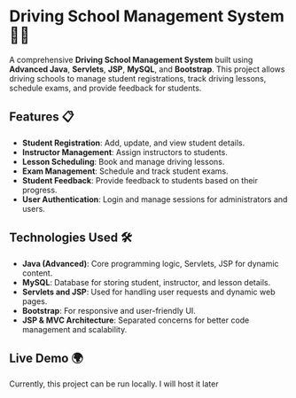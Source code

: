 # Driving School Management System 🚗🏫

A comprehensive **Driving School Management System** built using **Advanced Java**, **Servlets**, **JSP**, **MySQL**, and **Bootstrap**. This project allows driving schools to manage student registrations, track driving lessons, schedule exams, and provide feedback for students.

## Features 📋
- **Student Registration**: Add, update, and view student details.
- **Instructor Management**: Assign instructors to students.
- **Lesson Scheduling**: Book and manage driving lessons.
- **Exam Management**: Schedule and track student exams.
- **Student Feedback**: Provide feedback to students based on their progress.
- **User Authentication**: Login and manage sessions for administrators and users.

## Technologies Used 🛠
- **Java (Advanced)**: Core programming logic, Servlets, JSP for dynamic content.
- **MySQL**: Database for storing student, instructor, and lesson details.
- **Servlets and JSP**: Used for handling user requests and dynamic web pages.
- **Bootstrap**: For responsive and user-friendly UI.
- **JSP & MVC Architecture**: Separated concerns for better code management and scalability.

## Live Demo 🌍
Currently, this project can be run locally. I will host it later

